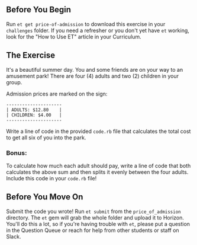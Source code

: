 ## Before You Begin

Run `et get price-of-admission` to download this exercise in your `challenges` folder. If you need a refresher or you don't yet have `et` working, look for the "How to Use ET" article in your Curriculum.

## The Exercise
It's a beautiful summer day. You and some friends are on your way to an
amusement park! There are four (4) adults and two (2) children in your group.

Admission prices are marked on the sign:

```no-highlight
---------------------
| ADULTS: $12.80    |
| CHILDREN: $4.00   |
---------------------
```

Write a line of code in the provided `code.rb` file that calculates the total cost to get all six of you into the park.

### Bonus:

To calculate how much each adult should pay, write a line of code that
both calculates the above sum and then splits it evenly between the
four adults. Include this code in your `code.rb` file!

## Before You Move On
Submit the code you wrote! Run `et submit` from the `price_of_admission` directory. The `et` gem will grab the whole folder and upload it to Horizon.
You'll do this a lot, so if you're having trouble with `et`, please put a question in the Question Queue or reach for help from other students or staff on Slack.
